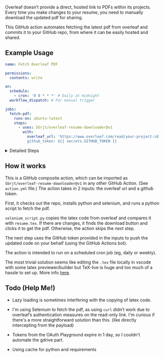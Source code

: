 Overleaf doesn’t provide a direct, hosted link to PDFs within its projects. Every time you make changes to your resume, you need to manually download the updated pdf for sharing.

This GitHub action automates fetching the latest pdf from overleaf and commits it to your GitHub repo, from where it can be easily hosted and shared.

## Example Usage

```yaml
name: Fetch Overleaf PDF

permissions:
  contents: write

on:
  schedule:
    - cron: '0 0 * * *' # Daily at midnight
  workflow_dispatch: # For manual trigger

jobs:
  fetch-pdf:
    runs-on: ubuntu-latest
    steps:
      - uses: Sbrjt/overleaf-resume-downloader@v1
        with:
          overleaf_url: 'https://www.overleaf.com/read/your-project-id # Replace with your overleaf-url
          github_token: ${{ secrets.GITHUB_TOKEN }}
```

<details>
<summary>
Detailed Steps
</summary>

1. Create a repo for hosting the resume. (Alternately, you can fork [this](https://github.com/Sbrjt/resume) template.)

1. Go to your overleaf project and grab the read-only link. (Click on Share, turn on link sharing and copy the view-only link).

1. Create a GitHub Actions workflow file with above code block (at .github/workflows/update-resume.yml). Replace with your `overleaf_url`.

1. Run the action manually once. (Actions > Fetch overleaf resume > Run workflow)

1. Enable Github pages for hosting. 

1. (Optional) Use [Zapier](https://youtu.be/d5g-pIeoUL4) to sync with google drive. [Eg](https://zapier.com/shared/97c52bfb5e6295840a45c82f90d4e6e7bcd23037).

</details>

## How it works

This is a GitHub composite action, which can be imported as `Sbrjt/overleaf-resume-downloader@v1` in any other GitHub Action. (See `action.yml` file.) The action takes in 2 inputs: the overleaf url and a github token.

First, it checks out the repo, installs python and selenium, and runs a python script to fetch the pdf.

`selenium_script.py` copies the latex code from overleaf and compares it with `resume.tex`. If there are changes, it finds the download button and clicks it to get the pdf. Otherwise, the action skips the next step.

The next step uses the GitHub token provided in the inputs to push the updated code on your behalf (using the GitHub Actions bot).

The action is intended to run on a scheduled cron job (eg, daily or weekly).

The most trivial solution seems like editing the `.tex` file locally in vscode with some latex previewer/builder but TeX-live is huge and too much of a hassle to set up. More info [here](https://mark-wang.com/blog/2022/latex/).

## Todo (Help Me!)

- Lazy loading is sometimes interfering with the copying of latex code.

- I'm using Selenium to fetch the pdf, as using `curl` didn’t work due to overleaf’s authentication measures on the read-only link. I'm curious if there's a more straightforward solution than this. (like directly intercepting from the payload)

- Tokens from the OAuth Playground expire in 1 day, so I couldn't automate the gdrive part.

- Using cache for python and requirements
